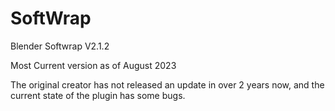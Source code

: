 # SoftWrap
Blender Softwrap V2.1.2

Most Current version as of August 2023

The original creator has not released an update in over 2 years now, and the current state of the plugin has some bugs.
